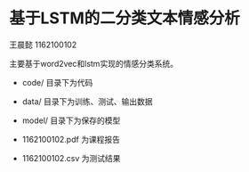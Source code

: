 

# 基于LSTM的二分类文本情感分析

王晨懿 1162100102

主要基于word2vec和lstm实现的情感分类系统。

- code/ 目录下为代码

- data/ 目录下为训练、测试、输出数据

- model/ 目录下为保存的模型

- 1162100102.pdf 为课程报告

- 1162100102.csv 为测试结果

